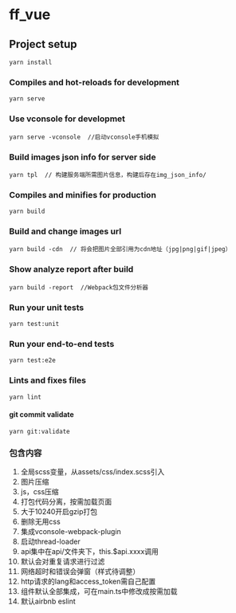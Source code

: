 # ff_vue

## Project setup
```
yarn install
```

### Compiles and hot-reloads for development
```
yarn serve
```

### Use vconsole for developmet
```
yarn serve -vconsole  //启动vconsole手机模拟
```
### Build images json info for server side
```
yarn tpl  // 构建服务端所需图片信息，构建后存在img_json_info/
```

### Compiles and minifies for production
```
yarn build
```
### Build and change images url

```
yarn build -cdn  // 将会把图片全部引用为cdn地址（jpg|png|gif|jpeg）
```

### Show analyze report after build 

```
yarn build -report  //Webpack包文件分析器
```
### Run your unit tests
```
yarn test:unit
```

### Run your end-to-end tests
```
yarn test:e2e
```

### Lints and fixes files
```
yarn lint
```

#### git commit validate
```
yarn git:validate
```

### 包含内容
1. 全局scss变量，从assets/css/index.scss引入
2. 图片压缩
3. js，css压缩
4. 打包代码分离，按需加载页面
5. 大于10240开启gzip打包
6. 删除无用css
7. 集成vconsole-webpack-plugin
8. 启动thread-loader
9. api集中在api/文件夹下，this.$api.xxxx调用
10. 默认会对重复请求进行过滤
11. 网络超时和错误会弹窗（样式待调整）
12. http请求的lang和access_token需自己配置
13. 组件默认全部集成，可在main.ts中修改成按需加载
14. 默认airbnb eslint